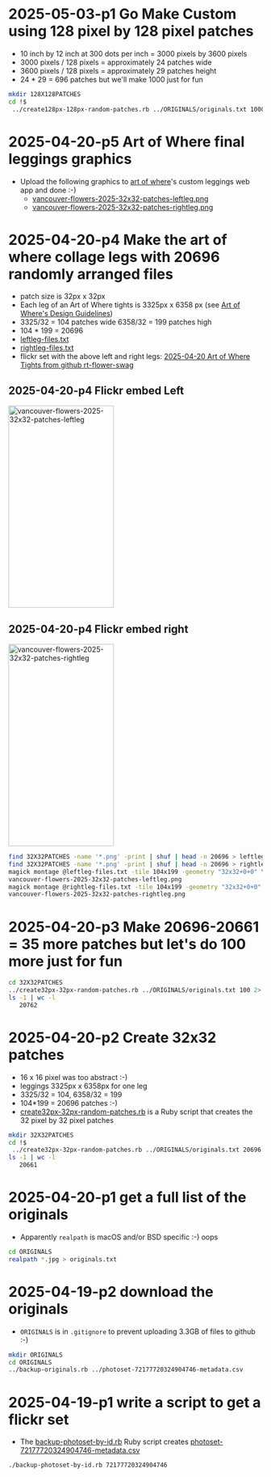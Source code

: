 # 2025-05-03-p1 Go Make Custom using 128 pixel by 128 pixel patches 
* 10 inch by 12 inch at 300 dots per inch  = 3000 pixels by 3600 pixels
* 3000 pixels / 128 pixels = approximately 24 patches wide
* 3600 pixels / 128 pixels = approximately 29 patches height
* 24 * 29 = 696 patches but we'll make 1000 just for fun  
```bash
mkdir 128X128PATCHES
cd !$
 ../create128px-128px-random-patches.rb ../ORIGINALS/originals.txt 1000 2> stderr.txt &
```
# 2025-04-20-p5 Art of Where final leggings graphics
* Upload the following graphics to [art of where](https://artofwhere.com/)'s custom leggings web app and done :-)
    * [vancouver-flowers-2025-32x32-patches-leftleg.png](https://github.com/rtanglao/rt-flower-swag-2025/blob/main/vancouver-flowers-2025-32x32-patches-leftleg.png)
    * [vancouver-flowers-2025-32x32-patches-rightleg.png](https://github.com/rtanglao/rt-flower-swag-2025/blob/main/vancouver-flowers-2025-32x32-patches-rightleg.png)
# 2025-04-20-p4 Make the art of where collage legs with 20696 randomly arranged files 
* patch size is 32px x 32px
* Each leg of an Art of Where tights is 3325px x 6358 px (see [Art of Where's Design Guidelines](https://artofwhere.com/info/design-guidelines))
* 3325/32 = 104 patches wide 6358/32 = 199 patches high
* 104 * 199 = 20696
* [leftleg-files.txt](https://github.com/rtanglao/rt-flower-swag-2025/blob/main/leftleg-files.txt)
* [rightleg-files.txt](https://github.com/rtanglao/rt-flower-swag-2025/blob/main/rightleg-files.txt)
* flickr set with the above left and right legs: [2025-04-20 Art of Where Tights from github rt-flower-swag](https://flic.kr/s/aHBqjC9JUq)

## 2025-04-20-p4 Flickr embed Left

<a data-flickr-embed="true" href="https://www.flickr.com/photos/roland/54465375744/in/album-72177720325249288/" title="vancouver-flowers-2025-32x32-patches-leftleg"><img src="https://live.staticflickr.com/65535/54465375744_39d646aaa4_w.jpg" width="209" height="400" alt="vancouver-flowers-2025-32x32-patches-leftleg"/></a><script async src="//embedr.flickr.com/assets/client-code.js" charset="utf-8"></script>

## 2025-04-20-p4 Flickr embed right

<a data-flickr-embed="true" href="https://www.flickr.com/photos/roland/54465375754/in/album-72177720325249288/" title="vancouver-flowers-2025-32x32-patches-rightleg"><img src="https://live.staticflickr.com/65535/54465375754_1ec6554b64_w.jpg" width="209" height="400" alt="vancouver-flowers-2025-32x32-patches-rightleg"/></a><script async src="//embedr.flickr.com/assets/client-code.js" charset="utf-8"></script>

```bash
find 32X32PATCHES -name '*.png' -print | shuf | head -n 20696 > leftleg-files.txt
find 32X32PATCHES -name '*.png' -print | shuf | head -n 20696 > rightleg-files.txt
magick montage @leftleg-files.txt -tile 104x199 -geometry "32x32+0+0" \
vancouver-flowers-2025-32x32-patches-leftleg.png
magick montage @rightleg-files.txt -tile 104x199 -geometry "32x32+0+0" \
vancouver-flowers-2025-32x32-patches-rightleg.png

```
# 2025-04-20-p3 Make 20696-20661 = 35 more patches but let's do 100 more just for fun
```bash
cd 32X32PATCHES
../create32px-32px-random-patches.rb ../ORIGINALS/originals.txt 100 2> one-hundred-more-stderr.txt &
ls -1 | wc -l
   20762
```
# 2025-04-20-p2 Create 32x32 patches 
* 16 x 16 pixel was too abstract :-)
* leggings	3325px x 6358px for one leg
* 3325/32 = 104, 6358/32 = 199
* 104*199 = 20696 patches :-)
* [create32px-32px-random-patches.rb](https://github.com/rtanglao/rt-flower-swag-2025/blob/main/create32px-32px-random-patches.rb) is a Ruby script that creates the 32 pixel by 32 pixel patches
  
```bash
mkdir 32X32PATCHES
cd !$
 ../create32px-32px-random-patches.rb ../ORIGINALS/originals.txt 20696 2> stderr.txt &
ls -1 | wc -l
   20661
```  
# 2025-04-20-p1 get a full list of the originals
* Apparently `realpath` is macOS and/or BSD specific :-) oops
```bash
cd ORIGINALS
realpath *.jpg > originals.txt
```
# 2025-04-19-p2 download the originals
* `ORIGINALS` is in `.gitignore` to prevent uploading 3.3GB of files to github :-)

```bash
mkdir ORIGINALS
cd ORIGINALS
../backup-originals.rb ../photoset-72177720324904746-metadata.csv
```

# 2025-04-19-p1 write a script to get a flickr set
* The [backup-photoset-by-id.rb](https://github.com/rtanglao/rt-flower-swag-2025/blob/main/backup-photoset-by-id.rb) Ruby script creates [photoset-72177720324904746-metadata.csv](https://github.com/rtanglao/rt-flower-swag-2025/blob/main/photoset-72177720324904746-metadata.csv)
```bash
./backup-photoset-by-id.rb 72177720324904746
```
